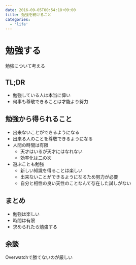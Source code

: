 ```yaml
---
date: 2016-09-05T00:54:18+09:00
title: 勉強を続けること
categories:
  - 'life'  
---
```


# 勉強する

勉強について考える

## TL;DR

- 勉強している人は本当に偉い
- 何事も尊敬できることは才能より努力

## 勉強から得られること

- 出来ないことができるようになる
- 出来る人のことを尊敬できるようになる
- 人間の時間は有限
  - 天才はいるが天才にはなれない
  - 効率化は二の次
- 遊ぶことも勉強
  - 新しい知識を得ることは楽しい
  - 出来ないことができるようになるため努力が必要
  - 自分と相性の良い天性のことなんて存在した試しがない

## まとめ

- 勉強は楽しい
- 時間は有限
- 求められたら勉強する

## 余談

Overwatchで勝てないのが厳しい
